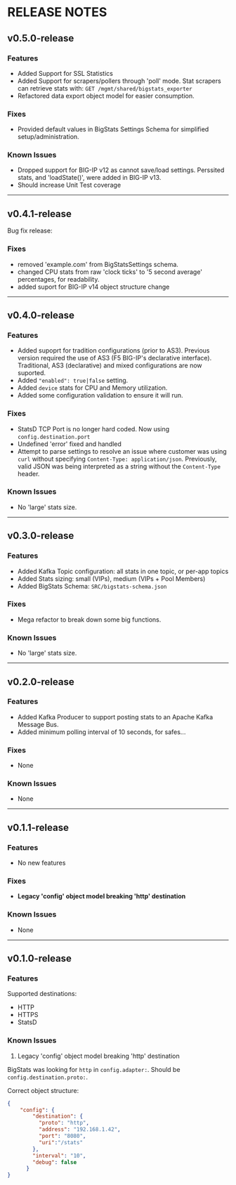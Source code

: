 # RELEASE NOTES

## v0.5.0-release

### Features

* Added Support for SSL Statistics
* Added Support for scrapers/pollers through 'poll' mode. Stat scrapers can retrieve stats with: `GET /mgmt/shared/bigstats_exporter`
* Refactored data export object model for easier consumption.

### Fixes

* Provided default values in BigStats Settings Schema for simplified setup/administration.

### Known Issues

* Dropped support for BIG-IP v12 as cannot save/load settings. Perssited stats, and 'loadState()', were added in BIG-IP v13.
* Should increase Unit Test coverage

---

## v0.4.1-release

Bug fix release:

### Fixes

* removed 'example.com' from BigStatsSettings schema.
* changed CPU stats from raw 'clock ticks' to '5 second average' percentages, for readability.
* added suport for BIG-IP v14 object structure change

---

## v0.4.0-release

### Features

* Added supoprt for tradition configurations (prior to AS3). Previous version required the use of AS3 (F5 BIG-IP's declarative interface). Traditional, AS3 (declarative) and mixed configurations are now suported.
* Added `"enabled": true|false` setting.
* Added `device` stats for CPU and Memory utilization.
* Added some configuration validation to ensure it will run.

### Fixes

* StatsD TCP Port is no longer hard coded. Now using `config.destination.port`
* Undefined 'error' fixed and handled
* Attempt to parse settings to resolve an issue where customer was using `curl` without specifying `Content-Type: application/json`. Previously, valid JSON was being interpreted as a string without the `Content-Type` header.

### Known Issues

* No 'large' stats size.

---

## v0.3.0-release

### Features

* Added Kafka Topic configuration: all stats in one topic, or per-app topics
* Added Stats sizing: small (VIPs), medium (VIPs + Pool Members)
* Added BigStats Schema: `SRC/bigstats-schema.json`

### Fixes

* Mega refactor to break down some big functions.

### Known Issues

* No 'large' stats size.

---

## v0.2.0-release

### Features

* Added Kafka Producer to support posting stats to an Apache Kafka Message Bus.
* Added minimum polling interval of 10 seconds, for safes...

### Fixes

* None

### Known Issues

* None

---

## v0.1.1-release

### Features

* No new features

### Fixes

* **Legacy 'config' object model breaking 'http' destination**

### Known Issues

* None

---

## v0.1.0-release

### Features

Supported destinations:

* HTTP
* HTTPS
* StatsD

### Known Issues

1. Legacy 'config' object model breaking 'http' destination

BigStats was looking for `http` in `config.adapter:`. Should be `config.destination.proto:`.

Correct object structure:

```json
{
    "config": {
        "destination": {
          "proto": "http",
          "address": "192.168.1.42",
          "port": "8080",
          "uri":"/stats"
        },
        "interval": "10",
        "debug": false
      }
}
```